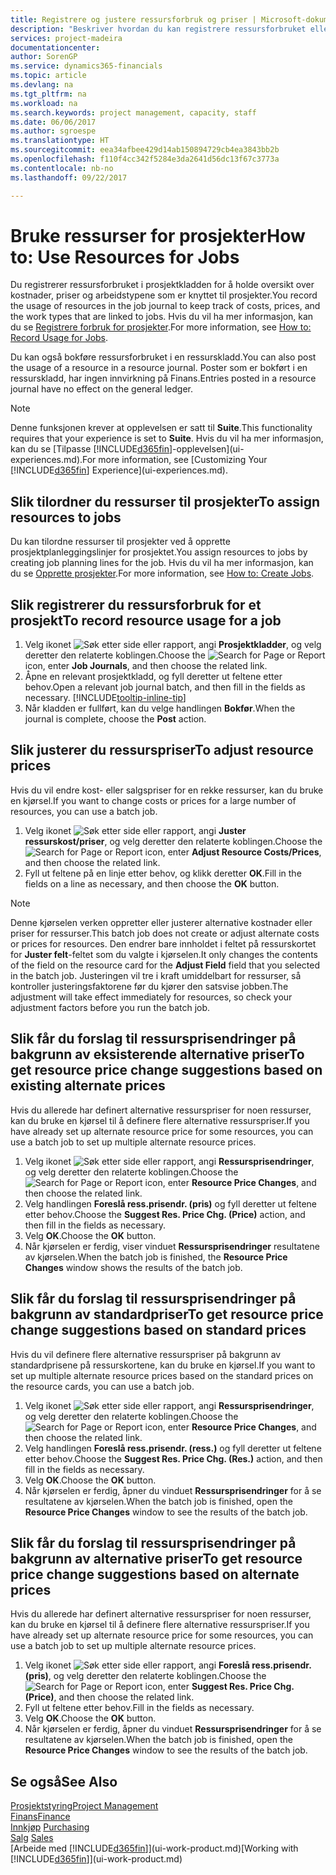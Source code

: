 ```yaml
---
title: Registrere og justere ressursforbruk og priser | Microsoft-dokumentasjon
description: "Beskriver hvordan du kan registrere ressursforbruket eller forbruket som er knyttet til et prosjekt, for å holde rede på og håndtere kostnader, priser og arbeidstyper."
services: project-madeira
documentationcenter: 
author: SorenGP
ms.service: dynamics365-financials
ms.topic: article
ms.devlang: na
ms.tgt_pltfrm: na
ms.workload: na
ms.search.keywords: project management, capacity, staff
ms.date: 06/06/2017
ms.author: sgroespe
ms.translationtype: HT
ms.sourcegitcommit: eea34afbee429d14ab150894729cb4ea3843bb2b
ms.openlocfilehash: f110f4cc342f5284e3da2641d56dc13f67c3773a
ms.contentlocale: nb-no
ms.lasthandoff: 09/22/2017

---
```

# <a name="how-to-use-resources-for-jobs"></a><span data-ttu-id="d5db1-103">Bruke ressurser for prosjekter</span><span class="sxs-lookup"><span data-stu-id="d5db1-103">How to: Use Resources for Jobs</span></span>
<span data-ttu-id="d5db1-104">Du registrerer ressursforbruket i prosjektkladden for å holde oversikt over kostnader, priser og arbeidstypene som er knyttet til prosjekter.</span><span class="sxs-lookup"><span data-stu-id="d5db1-104">You record the usage of resources in the job journal to keep track of costs, prices, and the work types that are linked to jobs.</span></span> <span data-ttu-id="d5db1-105">Hvis du vil ha mer informasjon, kan du se [Registrere forbruk for prosjekter](projects-how-record-job-usage.md).</span><span class="sxs-lookup"><span data-stu-id="d5db1-105">For more information, see [How to: Record Usage for Jobs](projects-how-record-job-usage.md).</span></span>

<span data-ttu-id="d5db1-106">Du kan også bokføre ressursforbruket i en ressurskladd.</span><span class="sxs-lookup"><span data-stu-id="d5db1-106">You can also post the usage of a resource in a resource journal.</span></span> <span data-ttu-id="d5db1-107">Poster som er bokført i en ressurskladd, har ingen innvirkning på Finans.</span><span class="sxs-lookup"><span data-stu-id="d5db1-107">Entries posted in a resource journal have no effect on the general ledger.</span></span>

> [!NOTE]  
>   <span data-ttu-id="d5db1-108">Denne funksjonen krever at opplevelsen er satt til **Suite**.</span><span class="sxs-lookup"><span data-stu-id="d5db1-108">This functionality requires that your experience is set to **Suite**.</span></span> <span data-ttu-id="d5db1-109">Hvis du vil ha mer informasjon, kan du se [Tilpasse [!INCLUDE[d365fin](includes/d365fin_md.md)]-opplevelsen](ui-experiences.md).</span><span class="sxs-lookup"><span data-stu-id="d5db1-109">For more information, see [Customizing Your [!INCLUDE[d365fin](includes/d365fin_md.md)] Experience](ui-experiences.md).</span></span>

## <a name="to-assign-resources-to-jobs"></a><span data-ttu-id="d5db1-110">Slik tilordner du ressurser til prosjekter</span><span class="sxs-lookup"><span data-stu-id="d5db1-110">To assign resources to jobs</span></span>
<span data-ttu-id="d5db1-111">Du kan tilordne ressurser til prosjekter ved å opprette prosjektplanleggingslinjer for prosjektet.</span><span class="sxs-lookup"><span data-stu-id="d5db1-111">You assign resources to jobs by creating job planning lines for the job.</span></span> <span data-ttu-id="d5db1-112">Hvis du vil ha mer informasjon, kan du se [Opprette prosjekter](projects-how-create-jobs.md).</span><span class="sxs-lookup"><span data-stu-id="d5db1-112">For more information, see [How to: Create Jobs](projects-how-create-jobs.md).</span></span>

## <a name="to-record-resource-usage-for-a-job"></a><span data-ttu-id="d5db1-113">Slik registrerer du ressursforbruk for et prosjekt</span><span class="sxs-lookup"><span data-stu-id="d5db1-113">To record resource usage for a job</span></span>
1. <span data-ttu-id="d5db1-114">Velg ikonet ![Søk etter side eller rapport](media/ui-search/search_small.png "Ikonet Søk etter side eller rapport"), angi **Prosjektkladder**, og velg deretter den relaterte koblingen.</span><span class="sxs-lookup"><span data-stu-id="d5db1-114">Choose the ![Search for Page or Report](media/ui-search/search_small.png "Search for Page or Report icon") icon, enter **Job Journals**, and then choose the related link.</span></span>
2. <span data-ttu-id="d5db1-115">Åpne en relevant prosjektkladd, og fyll deretter ut feltene etter behov.</span><span class="sxs-lookup"><span data-stu-id="d5db1-115">Open a relevant job journal batch, and then fill in the fields as necessary.</span></span> [!INCLUDE[tooltip-inline-tip](includes/tooltip-inline-tip_md.md)]
3. <span data-ttu-id="d5db1-116">Når kladden er fullført, kan du velge handlingen **Bokfør**.</span><span class="sxs-lookup"><span data-stu-id="d5db1-116">When the journal is complete, choose the **Post** action.</span></span>

## <a name="to-adjust-resource-prices"></a><span data-ttu-id="d5db1-117">Slik justerer du ressurspriser</span><span class="sxs-lookup"><span data-stu-id="d5db1-117">To adjust resource prices</span></span>
<span data-ttu-id="d5db1-118">Hvis du vil endre kost- eller salgspriser for en rekke ressurser, kan du bruke en kjørsel.</span><span class="sxs-lookup"><span data-stu-id="d5db1-118">If you want to change costs or prices for a large number of resources, you can use a batch job.</span></span>  

1. <span data-ttu-id="d5db1-119">Velg ikonet ![Søk etter side eller rapport](media/ui-search/search_small.png "Ikonet Søk etter side eller rapport"), angi **Juster ressurskost/priser**, og velg deretter den relaterte koblingen.</span><span class="sxs-lookup"><span data-stu-id="d5db1-119">Choose the ![Search for Page or Report](media/ui-search/search_small.png "Search for Page or Report icon") icon, enter **Adjust Resource Costs/Prices**, and then choose the related link.</span></span>
2. <span data-ttu-id="d5db1-120">Fyll ut feltene på en linje etter behov, og klikk deretter **OK**.</span><span class="sxs-lookup"><span data-stu-id="d5db1-120">Fill in the fields on a line as necessary, and then choose the **OK** button.</span></span>

> [!NOTE]  
>   <span data-ttu-id="d5db1-121">Denne kjørselen verken oppretter eller justerer alternative kostnader eller priser for ressurser.</span><span class="sxs-lookup"><span data-stu-id="d5db1-121">This batch job does not create or adjust alternate costs or prices for resources.</span></span> <span data-ttu-id="d5db1-122">Den endrer bare innholdet i feltet på ressurskortet for **Juster felt**-feltet som du valgte i kjørselen.</span><span class="sxs-lookup"><span data-stu-id="d5db1-122">It only changes the contents of the field on the resource card for the **Adjust Field** field that you selected in the batch job.</span></span> <span data-ttu-id="d5db1-123">Justeringen vil tre i kraft umiddelbart for ressurser, så kontroller justeringsfaktorene før du kjører den satsvise jobben.</span><span class="sxs-lookup"><span data-stu-id="d5db1-123">The adjustment will take effect immediately for resources, so check your adjustment factors before you run the batch job.</span></span>

## <a name="to-get-resource-price-change-suggestions-based-on-existing-alternate-prices"></a><span data-ttu-id="d5db1-124">Slik får du forslag til ressursprisendringer på bakgrunn av eksisterende alternative priser</span><span class="sxs-lookup"><span data-stu-id="d5db1-124">To get resource price change suggestions based on existing alternate prices</span></span>
<span data-ttu-id="d5db1-125">Hvis du allerede har definert alternative ressurspriser for noen ressurser, kan du bruke en kjørsel til å definere flere alternative ressurspriser.</span><span class="sxs-lookup"><span data-stu-id="d5db1-125">If you have already set up alternate resource price for some resources, you can use a batch job to set up multiple alternate resource prices.</span></span>

1. <span data-ttu-id="d5db1-126">Velg ikonet ![Søk etter side eller rapport](media/ui-search/search_small.png "Ikonet Søk etter side eller rapport"), angi **Ressursprisendringer**, og velg deretter den relaterte koblingen.</span><span class="sxs-lookup"><span data-stu-id="d5db1-126">Choose the ![Search for Page or Report](media/ui-search/search_small.png "Search for Page or Report icon") icon, enter **Resource Price Changes**, and then choose the related link.</span></span>
2. <span data-ttu-id="d5db1-127">Velg handlingen **Foreslå ress.prisendr. (pris)** og fyll deretter ut feltene etter behov.</span><span class="sxs-lookup"><span data-stu-id="d5db1-127">Choose the **Suggest Res. Price Chg. (Price)** action, and then fill in the fields as necessary.</span></span>
3. <span data-ttu-id="d5db1-128">Velg **OK**.</span><span class="sxs-lookup"><span data-stu-id="d5db1-128">Choose the **OK** button.</span></span>  
4. <span data-ttu-id="d5db1-129">Når kjørselen er ferdig, viser vinduet **Ressursprisendringer** resultatene av kjørselen.</span><span class="sxs-lookup"><span data-stu-id="d5db1-129">When the batch job is finished, the **Resource Price Changes** window shows the results of the batch job.</span></span>

## <a name="to-get-resource-price-change-suggestions-based-on-standard-prices"></a><span data-ttu-id="d5db1-130">Slik får du forslag til ressursprisendringer på bakgrunn av standardpriser</span><span class="sxs-lookup"><span data-stu-id="d5db1-130">To get resource price change suggestions based on standard prices</span></span>
<span data-ttu-id="d5db1-131">Hvis du vil definere flere alternative ressurspriser på bakgrunn av standardprisene på ressurskortene, kan du bruke en kjørsel.</span><span class="sxs-lookup"><span data-stu-id="d5db1-131">If you want to set up multiple alternate resource prices based on the standard prices on the resource cards, you can use a batch job.</span></span>  

1. <span data-ttu-id="d5db1-132">Velg ikonet ![Søk etter side eller rapport](media/ui-search/search_small.png "Ikonet Søk etter side eller rapport"), angi **Ressursprisendringer**, og velg deretter den relaterte koblingen.</span><span class="sxs-lookup"><span data-stu-id="d5db1-132">Choose the ![Search for Page or Report](media/ui-search/search_small.png "Search for Page or Report icon") icon, enter **Resource Price Changes**, and then choose the related link.</span></span>
2. <span data-ttu-id="d5db1-133">Velg handlingen **Foreslå ress.prisendr. (ress.)** og fyll deretter ut feltene etter behov.</span><span class="sxs-lookup"><span data-stu-id="d5db1-133">Choose the **Suggest Res. Price Chg. (Res.)** action, and then fill in the fields as necessary.</span></span>  
3. <span data-ttu-id="d5db1-134">Velg **OK**.</span><span class="sxs-lookup"><span data-stu-id="d5db1-134">Choose the **OK** button.</span></span>  
4. <span data-ttu-id="d5db1-135">Når kjørselen er ferdig, åpner du vinduet **Ressursprisendringer** for å se resultatene av kjørselen.</span><span class="sxs-lookup"><span data-stu-id="d5db1-135">When the batch job is finished, open the **Resource Price Changes** window to see the results of the batch job.</span></span>

## <a name="to-get-resource-price-change-suggestions-based-on-alternate-prices"></a><span data-ttu-id="d5db1-136">Slik får du forslag til ressursprisendringer på bakgrunn av alternative priser</span><span class="sxs-lookup"><span data-stu-id="d5db1-136">To get resource price change suggestions based on alternate prices</span></span>
<span data-ttu-id="d5db1-137">Hvis du allerede har definert alternative ressurspriser for noen ressurser, kan du bruke en kjørsel til å definere flere alternative ressurspriser.</span><span class="sxs-lookup"><span data-stu-id="d5db1-137">If you have already set up alternate resource price for some resources, you can use a batch job to set up multiple alternate resource prices.</span></span>

1. <span data-ttu-id="d5db1-138">Velg ikonet ![Søk etter side eller rapport](media/ui-search/search_small.png "Ikonet Søk etter side eller rapport"), angi **Foreslå ress.prisendr. (pris)**, og velg deretter den relaterte koblingen.</span><span class="sxs-lookup"><span data-stu-id="d5db1-138">Choose the ![Search for Page or Report](media/ui-search/search_small.png "Search for Page or Report icon") icon, enter **Suggest Res. Price Chg. (Price)**, and then choose the related link.</span></span>  
2. <span data-ttu-id="d5db1-139">Fyll ut feltene etter behov.</span><span class="sxs-lookup"><span data-stu-id="d5db1-139">Fill in the fields as necessary.</span></span>
3. <span data-ttu-id="d5db1-140">Velg **OK**.</span><span class="sxs-lookup"><span data-stu-id="d5db1-140">Choose the **OK** button.</span></span>  
4. <span data-ttu-id="d5db1-141">Når kjørselen er ferdig, åpner du vinduet **Ressursprisendringer** for å se resultatene av kjørselen.</span><span class="sxs-lookup"><span data-stu-id="d5db1-141">When the batch job is finished, open the **Resource Price Changes** window to see the results of the batch job.</span></span>

## <a name="see-also"></a><span data-ttu-id="d5db1-142">Se også</span><span class="sxs-lookup"><span data-stu-id="d5db1-142">See Also</span></span>
[<span data-ttu-id="d5db1-143">Prosjektstyring</span><span class="sxs-lookup"><span data-stu-id="d5db1-143">Project Management</span></span>](projects-manage-projects.md)  
[<span data-ttu-id="d5db1-144">Finans</span><span class="sxs-lookup"><span data-stu-id="d5db1-144">Finance</span></span>](finance.md)  
<span data-ttu-id="d5db1-145">[Innkjøp](purchasing-manage-purchasing.md)       </span><span class="sxs-lookup"><span data-stu-id="d5db1-145">[Purchasing](purchasing-manage-purchasing.md)       </span></span>  
<span data-ttu-id="d5db1-146">[Salg](sales-manage-sales.md)   </span><span class="sxs-lookup"><span data-stu-id="d5db1-146">[Sales](sales-manage-sales.md)   </span></span>  
<span data-ttu-id="d5db1-147">[Arbeide med [!INCLUDE[d365fin](includes/d365fin_md.md)]](ui-work-product.md)</span><span class="sxs-lookup"><span data-stu-id="d5db1-147">[Working with [!INCLUDE[d365fin](includes/d365fin_md.md)]](ui-work-product.md)</span></span>  

